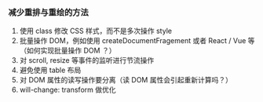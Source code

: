 ### 减少重排与重绘的方法

1. 使用 class 修改 CSS 样式，而不是多次操作 style
2. 批量操作 DOM，例如使用 createDocumentFragement 或者 React / Vue 等（如何实现批量操作 DOM ？）
3. 对 scroll, resize 等事件的监听进行节流操作
4. 避免使用 table 布局
5. 对 DOM 属性的读写操作要分离（读 DOM 属性会引起重新计算吗？）
6. will-change: transform 做优化